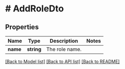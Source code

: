 # # AddRoleDto

## Properties

Name | Type | Description | Notes
------------ | ------------- | ------------- | -------------
**name** | **string** | The role name. |

[[Back to Model list]](../../README.md#models) [[Back to API list]](../../README.md#endpoints) [[Back to README]](../../README.md)
